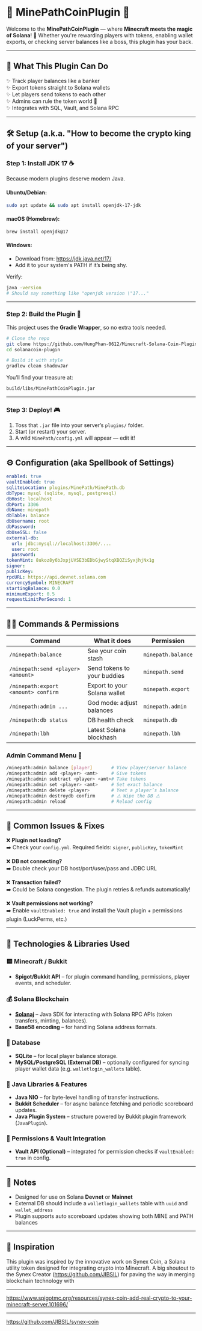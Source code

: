 # 🌟 MinePathCoinPlugin 🌟

Welcome to the **MinePathCoinPlugin** — where **Minecraft meets the magic of Solana**! 💸 Whether you're rewarding players with tokens, enabling wallet exports, or checking server balances like a boss, this plugin has your back.

---

## 🚀 What This Plugin Can Do

✨ Track player balances like a banker  
✨ Export tokens straight to Solana wallets  
✨ Let players send tokens to each other  
✨ Admins can rule the token world 🏰  
✨ Integrates with SQL, Vault, and Solana RPC

---

## 🛠️ Setup (a.k.a. "How to become the crypto king of your server")

### Step 1: Install JDK 17 ☕
Because modern plugins deserve modern Java.

#### Ubuntu/Debian:
```bash
sudo apt update && sudo apt install openjdk-17-jdk
```

#### macOS (Homebrew):
```bash
brew install openjdk@17
```

#### Windows:
- Download from: https://jdk.java.net/17/
- Add it to your system's PATH if it’s being shy.

Verify:
```bash
java -version
# Should say something like "openjdk version \"17..."
```

---

### Step 2: Build the Plugin 🧱

This project uses the **Gradle Wrapper**, so no extra tools needed.

```bash
# Clone the repo
git clone https://github.com/HungPhan-0612/Minecraft-Solana-Coin-Plugin.git
cd solanacoin-plugin

# Build it with style
gradlew clean shadowJar
```

You’ll find your treasure at:
```bash
build/libs/MinePathCoinPlugin.jar
```

---

### Step 3: Deploy! 🎮
1. Toss that `.jar` file into your server’s `plugins/` folder.
2. Start (or restart) your server.
3. A wild `MinePath/config.yml` will appear — edit it!

---

## ⚙️ Configuration (aka Spellbook of Settings)

```yaml
enabled: true
vaultEnabled: true
sqliteLocation: plugins/MinePath/MinePath.db
dbType: mysql (sqlite, mysql, postgresql)
dbHost: localhost
dbPort: 3306
dbName: minepath
dbTable: balance
dbUsername: root
dbPassword: 
dbUseSSL: false
external-db:
  url: jdbc:mysql://localhost:3306/....
  user: root
  password: 
tokenMint: 8ukoz8y6bJxpjUVSE3bEDbGjwyStqXBQZiSyxjhjNx1g
signer: 
publicKey: 
rpcURL: https://api.devnet.solana.com
currencySymbol: MINECRAFT
startingBalance: 0.0
minimumExport: 0.5
requestLimitPerSecond: 1
```

---

## 🧙‍♂️ Commands & Permissions

| Command | What it does | Permission |
|--------|---------------|------------|
| `/minepath:balance` | See your coin stash | `minepath.balance` |
| `/minepath:send <player> <amount>` | Send tokens to your buddies | `minepath.send` |
| `/minepath:export <amount> confirm` | Export to your Solana wallet | `minepath.export` |
| `/minepath:admin ...` | God mode: adjust balances | `minepath.admin` |
| `/minepath:db status` | DB health check | `minepath.db` |
| `/minepath:lbh` | Latest Solana blockhash | `minepath.lbh` |

### Admin Command Menu 📜

```bash
/minepath:admin balance [player]       # View player/server balance
/minepath:admin add <player> <amt>     # Give tokens
/minepath:admin subtract <player> <amt># Take tokens
/minepath:admin set <player> <amt>     # Set exact balance
/minepath:admin delete <player>        # Yeet a player’s balance
/minepath:admin destroydb confirm      # ⚠️ Wipe the DB ⚠️
/minepath:admin reload                 # Reload config
```

---

## 🧨 Common Issues & Fixes

❌ **Plugin not loading?**  
➡️ Check your `config.yml`. Required fields: `signer`, `publicKey`, `tokenMint`

❌ **DB not connecting?**  
➡️ Double check your DB host/port/user/pass and JDBC URL

❌ **Transaction failed?**  
➡️ Could be Solana congestion. The plugin retries & refunds automatically!

❌ **Vault permissions not working?**  
➡️ Enable `vaultEnabled: true` and install the Vault plugin + permissions plugin (LuckPerms, etc.)

---

## 🔧 Technologies & Libraries Used

### 🟨 Minecraft / Bukkit
- **Spigot/Bukkit API** – for plugin command handling, permissions, player events, and scheduler.

### 💰 Solana Blockchain
- **[Solanaj](https://github.com/skynetcapital/solanaj)** – Java SDK for interacting with Solana RPC APIs (token transfers, minting, balances).
- **Base58 encoding** – for handling Solana address formats.

### 💾 Database
- **SQLite** – for local player balance storage.
- **MySQL/PostgreSQL (External DB)** – optionally configured for syncing player wallet data (e.g. `walletlogin_wallets` table).

### 🧰 Java Libraries & Features
- **Java NIO** – for byte-level handling of transfer instructions.
- **Bukkit Scheduler** – for async balance fetching and periodic scoreboard updates.
- **Java Plugin System** – structure powered by Bukkit plugin framework (`JavaPlugin`).

### 🔐 Permissions & Vault Integration
- **Vault API (Optional)** – integrated for permission checks if `vaultEnabled: true` in config.

---

## 🧪 Notes
- Designed for use on Solana **Devnet** or **Mainnet**
- External DB should include a `walletlogin_wallets` table with `uuid` and `wallet_address`
- Plugin supports auto scoreboard updates showing both MINE and PATH balances

---

## 🧠 Inspiration
This plugin was inspired by the innovative work on Synex Coin, a Solana utility token designed for integrating crypto into Minecraft. A big shoutout to the Synex Creator (https://github.com/JIBSIL) for paving the way in merging blockchain technology with

---
https://www.spigotmc.org/resources/synex-coin-add-real-crypto-to-your-minecraft-server.101696/

---
https://github.com/JIBSIL/synex-coin

